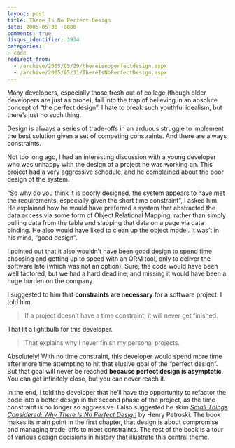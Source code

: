 ```yaml
---
layout: post
title: There Is No Perfect Design
date: 2005-05-30 -0800
comments: true
disqus_identifier: 3934
categories:
- code
redirect_from:
  - /archive/2005/05/29/thereisnoperfectdesign.aspx
  - /archive/2005/05/31/ThereIsNoPerfectDesign.aspx
---
```


Many developers, especially those fresh out of college (though older developers are just as prone), fall into the trap of believing in an absolute concept of “the perfect design”. I hate to break such youthful idealism, but there’s just no such thing.

Design is always a series of trade-offs in an arduous struggle to implement the best solution given a set of competing constraints. And
there are always constraints.

Not too long ago, I had an interesting discussion with a young developer who was unhappy with the design of a project he was working on. This project had a very aggressive schedule, and he complained about the poor design of the system.

“So why do you think it is poorly designed, the system appears to have met the requirements, especially given the short time constraint”, I asked him. He explained how he would have preferred a system that abstracted the data access via some form of Object Relational Mapping, rather than simply pulling data from the table and slapping that data on a page via data binding. He also would have liked to clean up the object model. It was’t in his mind, “good design”.

I pointed out that it also wouldn’t have been good design to spend time choosing and getting up to speed with an ORM tool, only to deliver the software late (which was not an option). Sure, the code would have been well factored, but we had a hard deadline, and missing it would have been a huge burden on the company.

I suggested to him that **constraints are necessary** for a software project. I told him,

> If a project doesn’t have a time constraint, it will never get finished.

That lit a lightbulb for this developer.

> That explains why I never finish my personal projects.

Absolutely! With no time constraint, this developer would spend more time after more time attempting to hit that elusive goal of the “perfect design”. But that goal will never be reached **because perfect design is asymptotic**. You can get infinitely close, but you can never reach it.

In the end, I told the developer that he’ll have the opportunity to refactor the code into a better design in the second phase of the
project, as the time constraint is no longer so aggressive. I also suggested he skim *[Small Things Considered: Why There Is No Perfect
Design](http://www.amazon.com/gp/product/1400032938?ie=UTF8&tag=youvebeenhaac-20&linkCode=as2&camp=1789&creative=9325&creativeASIN=1400032938)*
by Henry Petroski. The book makes its main point in the first chapter, that design is about compromise and managing trade-offs to meet
constraints. The rest of the book is a tour of various design decisions in history that illustrate this central theme.
